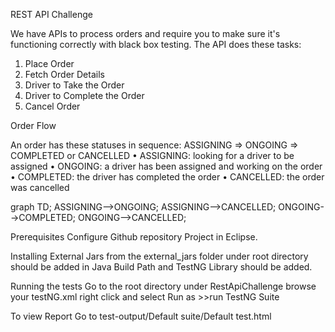 REST API Challenge

We have APIs to process orders and require you to make sure it's functioning correctly with black box testing. The API does these tasks:
1.	Place Order
2.	Fetch Order Details
3.	Driver to Take the Order
4.	Driver to Complete the Order
5.	Cancel Order

Order Flow

An order has these statuses in sequence: ASSIGNING => ONGOING => COMPLETED or CANCELLED
•	ASSIGNING: looking for a driver to be assigned
•	ONGOING: a driver has been assigned and working on the order
•	COMPLETED: the driver has completed the order
•	CANCELLED: the order was cancelled

graph TD;    ASSIGNING-->ONGOING;
             ASSIGNING-->CANCELLED;
             ONGOING-->COMPLETED;
             ONGOING-->CANCELLED;
	
Prerequisites
Configure Github repository Project in Eclipse.

Installing
External Jars from the external_jars folder under root directory should be added in Java Build Path and TestNG Library should be added.

Running the tests
Go to the root directory under RestApiChallenge browse your testNG.xml  right click and select Run as >>run TestNG Suite 

To view Report 
Go to test-output/Default suite/Default test.html